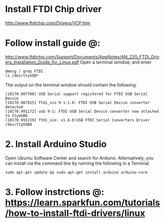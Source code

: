 # Install FTDI Chip driver
http://www.ftdichip.com/Drivers/VCP.htm
# Follow install guide @: 
http://www.ftdichip.com/Support/Documents/AppNotes/AN_220_FTDI_Drivers_Installation_Guide_for_Linux.pdf
Open a terminal window, and enter
```
dmesg | grep FTDI 
ls /dev/ttyUSB*
```

The output on the terminal window should contain the following:
```
[10170.987708] USB Serial support registered for FTDI USB Serial Device 
[10170.987915] ftdi_sio 9-1:1.0: FTDI USB Serial Device converter detected 
[10170.991172] usb 9-1: FTDI USB Serial Device converter now attached to ttyUSB0 
[10170.991219] ftdi_sio: v1.6.0:USB FTDI Serial Converters Driver
/dev/ttyUSB0
```

# 2. Install Arduino Studio
Open Ubuntu Software Center and search for Arduino. Alternatively, you can install via the command line by running the following in a Terminal

``` 
sudo apt-get update && sudo apt-get install arduino arduino-core  
```

# 3. Follow instrctions @: https://learn.sparkfun.com/tutorials/how-to-install-ftdi-drivers/linux


